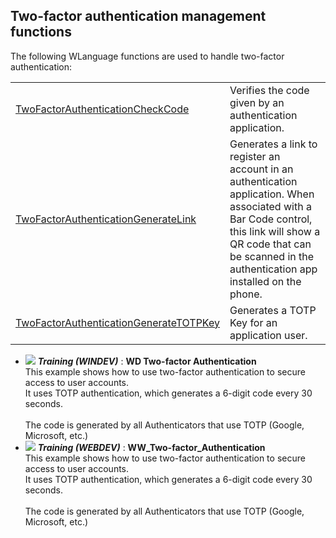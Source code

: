 
## Two-factor authentication management functions
			

<a name="NOTE1"></a>
<a name="NOTE1_1"></a>
The following WLanguage functions are used to handle two-factor authentication: 


|   |   |
| --- | --- |
| [TwoFactorAuthenticationCheckCode](../WDLang3/1000025976.md) | Verifies the code given by an authentication application. |
| [TwoFactorAuthenticationGenerateLink](../WDLang3/1000025975.md) | Generates a link to register an account in an authentication application. When associated with a Bar Code control, this link will show a QR code that can be scanned in the authentication app installed on the phone. |
| [TwoFactorAuthenticationGenerateTOTPKey](../WDLang3/1000025974.md) | Generates a TOTP Key for an application user. |






- ![](https://doc.pcsoft.fr/en-US/images/image.awp?langid=3&name=WDTwo-factorAuthentication.gif) ***Training (WINDEV)*** : **WD Two-factor Authentication** <br>This example shows how to use two-factor authentication to secure access to user accounts.<br>It uses TOTP authentication, which generates a 6-digit code every 30 seconds.<br><br>The code is generated by all Authenticators that use TOTP (Google, Microsoft, etc.)
- ![](https://doc.pcsoft.fr/en-US/images/image.awp?langid=3&name=WW_Two-factor_Authentication.gif) ***Training (WEBDEV)*** : **WW_Two-factor_Authentication** <br>This example shows how to use two-factor authentication to secure access to user accounts.<br>It uses TOTP authentication, which generates a 6-digit code every 30 seconds.<br><br>The code is generated by all Authenticators that use TOTP (Google, Microsoft, etc.)


